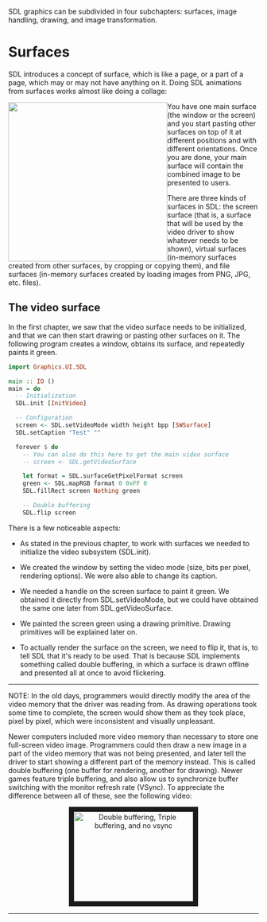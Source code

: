 SDL graphics can be subdivided in four subchapters: surfaces, image handling,
drawing, and image transformation.

# Surfaces

SDL introduces a concept of surface, which is like a page, or a part of a page,
which may or may not have anything on it. Doing SDL animations from surfaces
works almost like doing a collage:

<div style="float:left">
<img src="http://orig14.deviantart.net/78e3/f/2007/266/9/9/magazine_collage_by_lizlovespink.jpg" width="320">
</div>

You have one main surface (the window or the screen) and you start pasting
other surfaces on top of it at different positions and with different
orientations. Once you are done, your main surface will contain the combined
image to be presented to users.

There are three kinds of surfaces in SDL: the screen surface (that is, a
surface that will be used by the video driver to show whatever needs to be
shown), virtual surfaces (in-memory surfaces created from other surfaces, by
cropping or copying them), and file surfaces (in-memory surfaces created by
loading images from PNG, JPG, etc. files).

## The video surface

In the first chapter, we saw that the video surface needs to be initialized,
and that we can then start drawing or pasting other surfaces on it.  The
following program creates a window, obtains its surface, and repeatedly paints
it green.

``` haskell
import Graphics.UI.SDL

main :: IO ()
main = do
  -- Initialization
  SDL.init [InitVideo]

  -- Configuration
  screen <- SDL.setVideoMode width height bpp [SWSurface]
  SDL.setCaption "Test" ""

  forever $ do
    -- You can also do this here to get the main video surface
    -- screen <- SDL.getVideoSurface

    let format = SDL.surfaceGetPixelFormat screen
    green <- SDL.mapRGB format 0 0xFF 0
    SDL.fillRect screen Nothing green

    -- Double buffering
    SDL.flip screen
```

There is a few noticeable aspects:

* As stated in the previous chapter, to work with surfaces we needed
to initialize the video subsystem (SDL.init).

* We created the window by setting the video mode (size, bits per pixel,
  rendering options). We were also able to change its caption.

* We needed a handle on the screen surface to paint it green.
We obtained it directly from SDL.setVideoMode, but we could
have obtained the same one later from SDL.getVideoSurface.

* We painted the screen green using a drawing primitive. Drawing
primitives will be explained later on.

* To actually render the surface on the screen, we need to flip it,
that is, to tell SDL that it's ready to be used. That is because
SDL implements something called double buffering, in which
a surface is drawn offline and presented all at once to avoid
flickering.

---

NOTE: In the old days, programmers would directly modify the area of the video
memory that the driver was reading from. As drawing operations took some time
to complete, the screen would show them as they took place, pixel by pixel,
which were inconsistent and visually unpleasant.

Newer computers included more video memory than
necessary to store one full-screen video image. Programmers could
then draw a new image in a part of the video memory that was not being
presented, and later tell the driver to start showing a different part of the
memory instead. This is called double buffering (one buffer
for rendering, another for drawing). Newer games feature triple buffering, and
also allow us to synchronize buffer switching with the monitor refresh rate
(VSync). To appreciate the difference between all of these, see the following
video:

<p align="center">
<a href="http://www.youtube.com/watch?feature=player_embedded&v=ekl9zR-T_6U"
target="_blank"><img src="http://img.youtube.com/vi/ekl9zR-T_6U/0.jpg"
alt="Double buffering, Triple buffering, and no vsync" width="240" height="180"
border="10" /></a>
</p>

---
